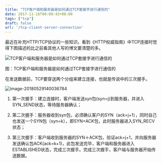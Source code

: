 ```yaml
---
title: "TCP客户端和服务器是如何通过TCP套接字进行通信的"
date: 2017-11-16T00:09:43+08:00
tags: ["tcp"]
draft: false
url: '/tcp-client-server-connection'
---
```


最近在补充HTTP/TCP协议的一些知识。看到《HTTP权威指南》中TCP连接时觉得下图描述的比之前看其他人写的博文要清楚的多。

<!--more-->

![TCP客户端和服务器是如何通过TCP套接字进行通信的](http://static.wangkaibo.com/FiQBi2N9YOQgXvhO_t6KMZNGLtgn)

图：TCP客户端和服务器是如何通过TCP套接字进行通信的



在发送数据前，TCP要穿送两个分组来建立连接，也就是传说中的三次握手。



![image-20180529140036784](http://static.wangkaibo.com/FvWkHp29uMmz9icxpxxGbLpK8DqS)

1. 第一次握手：建立连接时，客户端发送syn包(syn=j)到服务器，并进入SYN_SEND状态，等待服务器确认；



2. 第二次握手：服务器收到syn包，必须确认客户的SYN（ack=j+1），同时自己也发送一个SYN包（syn=k），即SYN+ACK包，此时服务器进入SYN_RECV状态；



3. 第三次握手：客户端收到服务器的SYN＋ACK包，验证ack=j+1，并向服务器发送确认包ACK(ack=k+1)，此包发送完毕，客户端和服务器进入ESTABLISHED状态，完成三次握手。完成三次握手，客户端与服务器开始传送数据。

